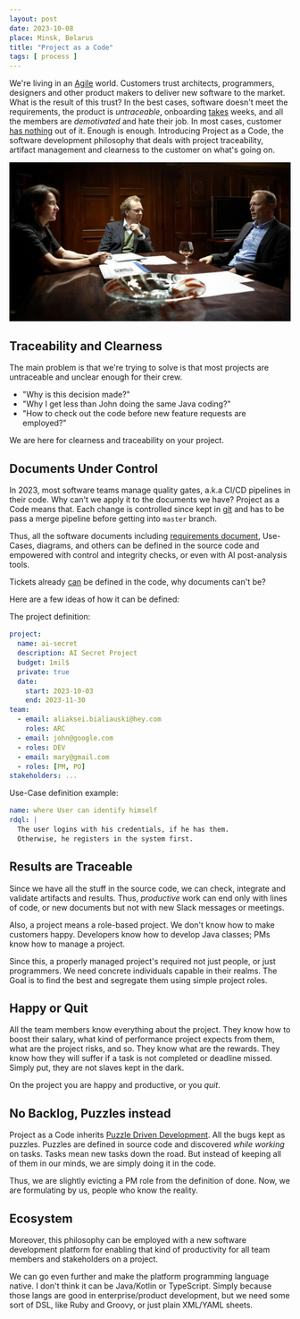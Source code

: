 ```yaml
---
layout: post
date: 2023-10-08
place: Minsk, Belarus
title: "Project as a Code"
tags: [ process ]
---
```


We're living in an [Agile](https://en.wikipedia.org/wiki/Agile_software_development) world.
Customers trust architects, programmers, designers and other product makers to deliver new software
to the market.
What is the result of this trust?
In the best cases, software doesn't meet the requirements,
the product is _untraceable_, onboarding [takes](https://www.youtube.com/watch?v=WwjU1ORdz4s) weeks,
and all the members are _demotivated_ and hate their job.
In most cases, customer [has nothing](https://www.yegor256.com/2017/11/21/trust-pay-lose.html) out of it.
Enough is enough.
Introducing Project as a Code, the software development philosophy that deals with
project traceability, artifact management and clearness to the customer on what's going on.

<!--more-->

<img src="/assets/images/2023/10/forbrydelsen-board.png">

## Traceability and Clearness

The main problem is that we're trying to solve is that most projects
are untraceable and unclear enough for their crew.

* "Why is this decision made?"
* "Why I get less than John doing the same Java coding?"
* "How to check out the code before new feature requests are employed?"

We are here for clearness and traceability on your project.

## Documents Under Control

In 2023, most software teams manage quality gates, a.k.a CI/CD pipelines
in their code.
Why can't we apply it to the documents we have?
Project as a Code means that.
Each change is controlled since kept in [git](https://en.wikipedia.org/wiki/Git) and has to be pass
a merge pipeline before getting into `master` branch.

Thus, all the software documents including
[requirements document](https://www.yegor256.com/2015/11/10/ten-mistakes-in-specs.html),
Use-Cases, diagrams, and others can be defined in the source code
and empowered with control and integrity checks,
or even with AI post-analysis tools.

Tickets already [can](#no-backlog-puzzles-instead) be defined in the code,
why documents can't be?

Here are a few ideas of how it can be defined:

The project definition:
```yaml
project:
  name: ai-secret
  description: AI Secret Project
  budget: 1mil$
  private: true
  date:
    start: 2023-10-03
    end: 2023-11-30
team:
  - email: aliaksei.bialiauski@hey.com
    roles: ARC
  - email: john@google.com
  - roles: DEV
  - email: mary@gmail.com
  - roles: [PM, PO]
stakeholders: ...
```

Use-Case definition example:
```yaml
name: where User can identify himself
rdql: |
  The user logins with his credentials, if he has them.
  Otherwise, he registers in the system first.
```

## Results are Traceable

Since we have all the stuff in the source code,
we can check, integrate and validate artifacts and results.
Thus, _productive_ work can end only with lines of code, or new documents
but not with new Slack messages or meetings.

Also, a project means a role-based project.
We don't know how to make customers happy.
Developers know how to develop Java classes;
PMs know how to manage a project.

Since this, a properly managed project's required not just people, or just programmers.
We need concrete individuals capable in their realms.
The Goal is to find the best and segregate them using simple project roles.

## Happy or Quit

All the team members know everything about the project.
They know how to boost their salary, what kind of performance
project expects from them, what are the project risks, and so.
They know what are the rewards.
They know how they will suffer if a task is not completed or deadline missed.
Simply put, they are not slaves kept in the dark.

On the project you are happy and productive, or you _quit_.

## No Backlog, Puzzles instead

Project as a Code inherits [Puzzle Driven Development](https://www.yegor256.com/2010/03/04/pdd.html).
All the bugs kept as puzzles.
Puzzles are defined in source code and discovered
_while working_ on tasks.
Tasks mean new tasks down the road.
But instead of keeping all of them in our minds,
we are simply doing it in the code.

Thus, we are slightly evicting
a PM role from the definition of done.
Now, we are formulating by us, people who know the reality.

## Ecosystem

Moreover, this philosophy can be employed with
a new software development platform for enabling that kind of
productivity for all team members and stakeholders on a project.

We can go even further and make the platform programming language native.
I don't think it can be Java/Kotlin or TypeScript.
Simply because those langs are good in enterprise/product development,
but we need some sort of DSL, like Ruby and Groovy, or
just plain XML/YAML sheets.

